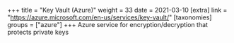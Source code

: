 +++
title = "Key Vault (Azure)"
weight = 33
date = 2021-03-10
[extra]
link = "https://azure.microsoft.com/en-us/services/key-vault/"
[taxonomies]
groups = ["azure"]
+++
Azure service for encryption/decryption that protects private keys

